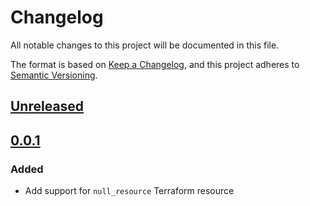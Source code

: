 # Changelog

All notable changes to this project will be documented in this file.

The format is based on [Keep a Changelog](https://keepachangelog.com/en/1.0.0/),
and this project adheres to [Semantic Versioning](https://semver.org/spec/v2.0.0.html).

## [Unreleased]

## [0.0.1]

### Added

- Add support for `null_resource` Terraform resource

[unreleased]: https://github.com/mineiros-io/terraform-google-subnetwork/compare/v0.0.1...HEAD
<!-- [0.0.2]: https://github.com/mineiros-io/terraform-google-subnetwork/compare/v0.0.1...v0.0.2 -->
[0.0.1]: https://github.com/mineiros-io/terraform-google-subnetwork/releases/tag/v0.0.1

